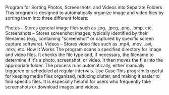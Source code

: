 Program for Sorting Photos, Screenshots, and Videos into Separate Folders
This program is designed to automatically organize image and video files by sorting them into three different folders:

Photos – Stores general image files such as .jpg, .jpeg, .png, .bmp, etc.
Screenshots – Stores screenshot images, typically identified by their filenames (e.g., containing "screenshot" or captured by specific screen capture software).
Videos – Stores video files such as .mp4, .mov, .avi, .mkv, etc.
How It Works
The program scans a specified directory for image and video files.
It checks the file type and, if necessary, the filename to determine if it's a photo, screenshot, or video.
It then moves the file into the appropriate folder.
The process runs automatically, either manually triggered or scheduled at regular intervals.
Use Case
This program is useful for keeping media files organized, reducing clutter, and making it easier to find specific files. It is especially helpful for users who frequently take screenshots or download images and videos.
